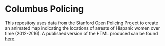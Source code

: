 # Columbus Policing
This repository uses data from the Stanford Open Policing Project to create an animated map indicating the locations of
arrests of Hispanic women over time (2012-2016). A published version of the HTML produced can be found [here](http://rpubs.com/christophermilne/columbus_policing).
